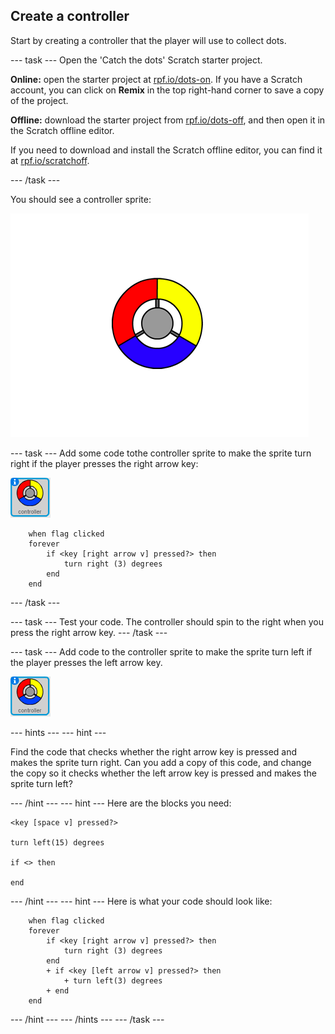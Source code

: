 ## Create a controller

Start by creating a controller that the player will use to collect dots.

--- task ---
Open the 'Catch the dots' Scratch starter project.

**Online:** open the starter project at [rpf.io/dots-on](http://rpf.io/dots-on). If you have a Scratch account, you can click on **Remix** in the top right-hand corner to save a copy of the project.

**Offline:** download the starter project from [rpf.io/dots-off](http://rpf.io/dots-off), and then open it in the Scratch offline editor.

If you need to download and install the Scratch offline editor, you can find it at [rpf.io/scratchoff](http://rpf.io/scratchoff).

--- /task ---

You should see a controller sprite:

![screenshot](images/dots-controller.png)


--- task ---
Add some code tothe controller sprite to make the sprite turn right if the player presses the right arrow key:

![Controller sprite](images/controller-sprite.png)

```blocks
	when flag clicked
	forever
		if <key [right arrow v] pressed?> then
			turn right (3) degrees
		end
	end
```
--- /task ---

--- task ---
Test your code. The controller should spin to the right when you press the right arrow key.
--- /task ---

--- task ---
Add code to the controller sprite to make the sprite turn left if the player presses the left arrow key.

![Controller sprite](images/controller-sprite.png)

--- hints ---
--- hint ---

Find the code that checks whether the right arrow key is pressed and makes the sprite turn right. Can you add a copy of this code, and change the copy so it checks whether the left arrow key is pressed and makes the sprite turn left?

--- /hint ---
--- hint ---
Here are the blocks you need:
```blocks
<key [space v] pressed?>

turn left(15) degrees

if <> then

end
```
--- /hint ---
--- hint ---
Here is what your code should look like:
```blocks
	when flag clicked
	forever
		if <key [right arrow v] pressed?> then
			turn right (3) degrees
		end
        + if <key [left arrow v] pressed?> then
			+ turn left(3) degrees
		+ end
	end
```
--- /hint ---
--- /hints ---
--- /task ---
